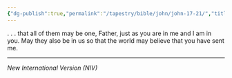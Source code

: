 ```yaml
---
{"dg-publish":true,"permalink":"/tapestry/bible/john/john-17-21/","title":"John 17:21","hide":true,"tags":["bible-verse"],"dgHomeLink":true,"dgShowLocalGraph":true,"dgEnableSearch":true}
---
```


. . . that all of them may be one, Father, just as you are in me and I am in you. May they also be in us so that the world may believe that you have sent me.

---
*New International Version (NIV)*